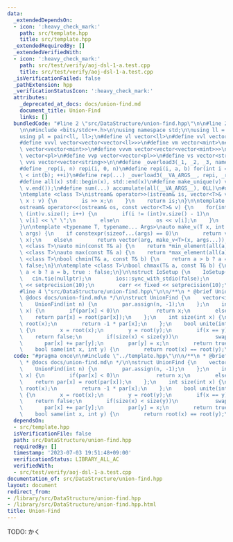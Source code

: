 ```yaml
---
data:
  _extendedDependsOn:
  - icon: ':heavy_check_mark:'
    path: src/template.hpp
    title: src/template.hpp
  _extendedRequiredBy: []
  _extendedVerifiedWith:
  - icon: ':heavy_check_mark:'
    path: src/test/verify/aoj-dsl-1-a.test.cpp
    title: src/test/verify/aoj-dsl-1-a.test.cpp
  _isVerificationFailed: false
  _pathExtension: hpp
  _verificationStatusIcon: ':heavy_check_mark:'
  attributes:
    _deprecated_at_docs: docs/union-find.md
    document_title: Union-Find
    links: []
  bundledCode: "#line 2 \"src/DataStructure/union-find.hpp\"\n\n#line 2 \"src/template.hpp\"\
    \n\n#include <bits/stdc++.h>\n\nusing namespace std;\n\nusing ll = long long;\n\
    using pl = pair<ll, ll>;\n#define vl vector<ll>\n#define vvl vector<vector<ll>>\n\
    #define vvvl vector<vector<vector<ll>>>\n#define vm vector<mint>\n#define vvm\
    \ vector<vector<mint>>\n#define vvvm vector<vector<vector<mint>>>\n#define vp\
    \ vector<pl>\n#define vvp vector<vector<pl>>\n#define vs vector<string>\n#define\
    \ vvs vector<vector<string>>\n\n#define _overload3(_1, _2, _3, name, ...) name\n\
    #define _rep(i, n) repi(i, 0, n)\n#define repi(i, a, b) for(int i = int(a); i\
    \ < int(b); ++i)\n#define rep(...) _overload3(__VA_ARGS__, repi, _rep, )(__VA_ARGS__)\n\
    #define all(x) std::begin(x), std::end(x)\n#define make_unique(v) v.erase(unique(all(v)),\
    \ v.end());\n#define sum(...) accumulate(all(__VA_ARGS__), 0LL)\n#define inf (0x1fffffffffffffff)\n\
    \ntemplate <class T>\nistream& operator>>(istream& is, vector<T>& v) {\n    for(auto&\
    \ x : v) {\n        is >> x;\n    }\n    return is;\n}\n\ntemplate <class T>\n\
    ostream& operator<<(ostream& os, const vector<T>& v) {\n    for(int i = 0; i <\
    \ (int)v.size(); i++) {\n        if(i != (int)v.size() - 1)\n            os <<\
    \ v[i] << \" \";\n        else\n            os << v[i];\n    }\n    return os;\n\
    }\n\ntemplate <typename T, typename... Args>\nauto make_v(T x, int arg, Args...\
    \ args) {\n    if constexpr(sizeof...(args) == 0)\n        return vector<T>(arg,\
    \ x);\n    else\n        return vector(arg, make_v<T>(x, args...));\n}\n\ntemplate\
    \ <class T>\nauto min(const T& a) {\n    return *min_element(all(a));\n}\n\ntemplate\
    \ <class T>\nauto max(const T& a) {\n    return *max_element(all(a));\n}\n\ntemplate\
    \ <class T>\nbool chmin(T& a, const T& b) {\n    return a > b ? a = b, true :\
    \ false;\n}\n\ntemplate <class T>\nbool chmax(T& a, const T& b) {\n    return\
    \ a < b ? a = b, true : false;\n}\n\nstruct IoSetup {\n    IoSetup() {\n     \
    \   cin.tie(nullptr);\n        ios::sync_with_stdio(false);\n        cout << fixed\
    \ << setprecision(10);\n        cerr << fixed << setprecision(10);\n    }\n} iosetup;\n\
    #line 4 \"src/DataStructure/union-find.hpp\"\n\n/**\n * @brief Union-Find\n *\
    \ @docs docs/union-find.md\n */\n\nstruct UnionFind {\n    vector<int> par;\n\
    \    UnionFind(int n) {\n        par.assign(n, -1);\n    };\n    int root(int\
    \ x) {\n        if(par[x] < 0)\n            return x;\n        else\n        \
    \    return par[x] = root(par[x]);\n    };\n    int size(int x) {\n        x =\
    \ root(x);\n        return -1 * par[x];\n    };\n    bool unite(int x, int y)\
    \ {\n        x = root(x);\n        y = root(y);\n        if(x == y)\n        \
    \    return false;\n        if(size(x) < size(y))\n            swap(x, y);\n \
    \       par[x] += par[y];\n        par[y] = x;\n        return true;\n    }\n\
    \    bool same(int x, int y) {\n        return root(x) == root(y);\n    };\n};\n"
  code: "#pragma once\n\n#include \"../template.hpp\"\n\n/**\n * @brief Union-Find\n\
    \ * @docs docs/union-find.md\n */\n\nstruct UnionFind {\n    vector<int> par;\n\
    \    UnionFind(int n) {\n        par.assign(n, -1);\n    };\n    int root(int\
    \ x) {\n        if(par[x] < 0)\n            return x;\n        else\n        \
    \    return par[x] = root(par[x]);\n    };\n    int size(int x) {\n        x =\
    \ root(x);\n        return -1 * par[x];\n    };\n    bool unite(int x, int y)\
    \ {\n        x = root(x);\n        y = root(y);\n        if(x == y)\n        \
    \    return false;\n        if(size(x) < size(y))\n            swap(x, y);\n \
    \       par[x] += par[y];\n        par[y] = x;\n        return true;\n    }\n\
    \    bool same(int x, int y) {\n        return root(x) == root(y);\n    };\n};"
  dependsOn:
  - src/template.hpp
  isVerificationFile: false
  path: src/DataStructure/union-find.hpp
  requiredBy: []
  timestamp: '2023-07-03 19:51:48+09:00'
  verificationStatus: LIBRARY_ALL_AC
  verifiedWith:
  - src/test/verify/aoj-dsl-1-a.test.cpp
documentation_of: src/DataStructure/union-find.hpp
layout: document
redirect_from:
- /library/src/DataStructure/union-find.hpp
- /library/src/DataStructure/union-find.hpp.html
title: Union-Find
---
```

TODO: かく